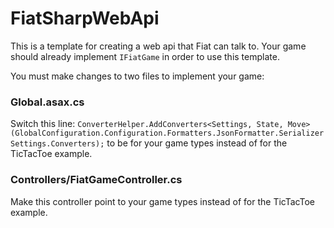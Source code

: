 # FiatSharpWebApi

This is a template for creating a web api that Fiat can talk to.  Your game should already implement `IFiatGame` in order to use this template.

You must make changes to two files to implement your game:
### Global.asax.cs
Switch this line: `ConverterHelper.AddConverters<Settings, State, Move>(GlobalConfiguration.Configuration.Formatters.JsonFormatter.SerializerSettings.Converters);` to be for your game types instead of for the TicTacToe example.

### Controllers/FiatGameController.cs
Make this controller point to your game types instead of for the TicTacToe example.
